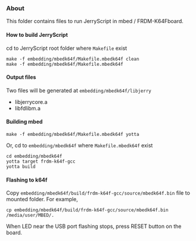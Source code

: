 ### About

This folder contains files to run JerryScript in mbed / FRDM-K64Fboard.

#### How to build JerryScript
cd to JerryScript root folder where `Makefile` exist

```
make -f embedding/mbedk64f/Makefile.mbedk64f clean
make -f embedding/mbedk64f/Makefile.mbedk64f
```

#### Output files

Two files will be generated at `embedding/mbedk64f/libjerry`
* libjerrycore.a
* libfdlibm.a

#### Building mbed

```
make -f embedding/mbedk64f/Makefile.mbedk64f yotta
```

Or, cd to `embedding/mbedk64f` where `Makefile.mbedk64f` exist

```
cd embedding/mbedk64f
yotta target frdm-k64f-gcc
yotta build
```

#### Flashing to k64f

Copy `embedding/mbedk64f/build/frdm-k64f-gcc/source/mbedk64f.bin` file to mounted folder. For example,

```
cp embedding/mbedk64f/build/frdm-k64f-gcc/source/mbedk64f.bin /media/user/MBED/.
```

When LED near the USB port flashing stops, press RESET button on the board.
